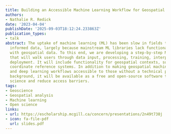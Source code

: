 ```yaml
---
title: Building an Accessible Machine Learning Workflow for Geospatial Analysis
authors:
- Nathalie R. Redick
date: '2023-04-04'
publishDate: '2025-09-03T18:12:24.233863Z'
publication_types:
- talk
abstract: The uptake of machine learning (ML) has been slow in fields that use geospatially
  informed data, largely because mainstream ML libraries lack functionality for working
  with geospatial data. To this end, we are developing a step-by-step ML workflow
  that will walk users through data input, processing, training, interpretation, and
  deployment. It will include functionality for geospatial contexts, such as aligning
  coordinate reference systems. In addition to making geospatial machine learning
  and deep learning workflows accessible to those without a technical programming
  background, it will be available as a free and open-source software to promote open
  science and reduce access barriers.
tags:
- Geoscience
- Geospatial analysis
- Machine learning
- Open science
links:
- url: https://escholarship.mcgill.ca/concern/presentations/2n49t738j
- icon: fa-file-pdf
  url: slides.pdf
---
```

